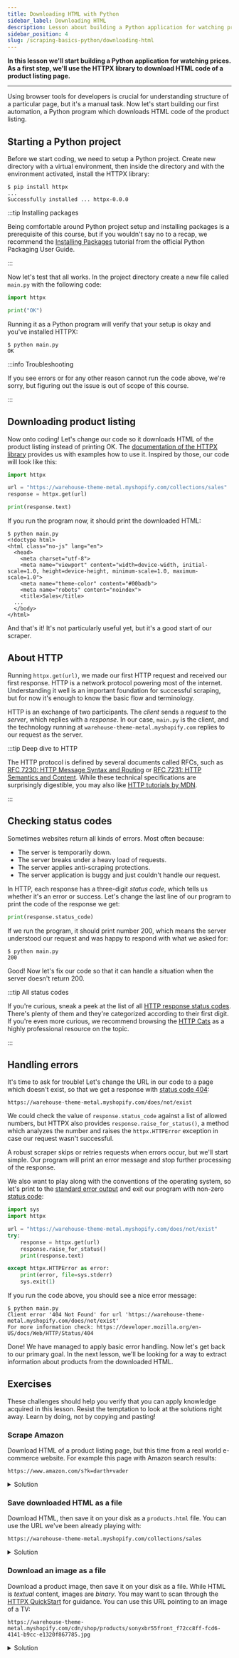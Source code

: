 ```yaml
---
title: Downloading HTML with Python
sidebar_label: Downloading HTML
description: Lesson about building a Python application for watching prices and using the HTTPX library to download HTML code of a product listing page.
sidebar_position: 4
slug: /scraping-basics-python/downloading-html
---
```


**In this lesson we'll start building a Python application for watching prices. As a first step, we'll use the HTTPX library to download HTML code of a product listing page.**

---

Using browser tools for developers is crucial for understanding structure of a particular page, but it's a manual task. Now let's start building our first automation, a Python program which downloads HTML code of the product listing.

## Starting a Python project

Before we start coding, we need to setup a Python project. Create new directory with a virtual environment, then inside the directory and with the environment activated, install the HTTPX library:

```text
$ pip install httpx
...
Successfully installed ... httpx-0.0.0
```

:::tip Installing packages

Being comfortable around Python project setup and installing packages is a prerequisite of this course, but if you wouldn't say no to a recap, we recommend the [Installing Packages](https://packaging.python.org/en/latest/tutorials/installing-packages/) tutorial from the official Python Packaging User Guide.

:::

Now let's test that all works. In the project directory create a new file called `main.py` with the following code:

```python
import httpx

print("OK")
```

Running it as a Python program will verify that your setup is okay and you've installed HTTPX:

```text
$ python main.py
OK
```

:::info Troubleshooting

If you see errors or for any other reason cannot run the code above, we're sorry, but figuring out the issue is out of scope of this course.

:::

## Downloading product listing

Now onto coding! Let's change our code so it downloads HTML of the product listing instead of printing OK. The [documentation of the HTTPX library](https://www.python-httpx.org/) provides us with examples how to use it. Inspired by those, our code will look like this:

```python
import httpx

url = "https://warehouse-theme-metal.myshopify.com/collections/sales"
response = httpx.get(url)

print(response.text)
```

If you run the program now, it should print the downloaded HTML:

```text
$ python main.py
<!doctype html>
<html class="no-js" lang="en">
  <head>
    <meta charset="utf-8">
    <meta name="viewport" content="width=device-width, initial-scale=1.0, height=device-height, minimum-scale=1.0, maximum-scale=1.0">
    <meta name="theme-color" content="#00badb">
    <meta name="robots" content="noindex">
    <title>Sales</title>
  ...
  </body>
</html>
```

And that's it! It's not particularly useful yet, but it's a good start of our scraper.

## About HTTP

Running `httpx.get(url)`, we made our first HTTP request and received our first response. HTTP is a network protocol powering most of the internet. Understanding it well is an important foundation for successful scraping, but for now it's enough to know the basic flow and terminology.

HTTP is an exchange of two participants. The _client_ sends a _request_ to the _server_, which replies with a _response_. In our case, `main.py` is the client, and the technology running at `warehouse-theme-metal.myshopify.com` replies to our request as the server.

<!-- TODO image basic HTTP chart -->

:::tip Deep dive to HTTP

The HTTP protocol is defined by several documents called RFCs, such as [RFC 7230: HTTP Message Syntax and Routing](https://www.rfc-editor.org/rfc/rfc7230) or [RFC 7231: HTTP Semantics and Content](https://www.rfc-editor.org/rfc/rfc7231). While these technical specifications are surprisingly digestible, you may also like [HTTP tutorials by MDN](https://developer.mozilla.org/en-US/docs/Web/HTTP).

:::

## Checking status codes

Sometimes websites return all kinds of errors. Most often because:

- The server is temporarily down.
- The server breaks under a heavy load of requests.
- The server applies anti-scraping protections.
- The server application is buggy and just couldn't handle our request.

In HTTP, each response has a three-digit _status code_, which tells us whether it's an error or success. Let's change the last line of our program to print the code of the response we get:

```python
print(response.status_code)
```

If we run the program, it should print number 200, which means the server understood our request and was happy to respond with what we asked for:

```text
$ python main.py
200
```

Good! Now let's fix our code so that it can handle a situation when the server doesn't return 200.

:::tip All status codes

If you're curious, sneak a peek at the list of all [HTTP response status codes](https://developer.mozilla.org/en-US/docs/Web/HTTP/Status). There's plenty of them and they're categorized according to their first digit. If you're even more curious, we recommend browsing the [HTTP Cats](https://http.cat/) as a highly professional resource on the topic.

:::

## Handling errors

It's time to ask for trouble! Let's change the URL in our code to a page which doesn't exist, so that we get a response with [status code 404](https://developer.mozilla.org/en-US/docs/Web/HTTP/Status/404):

```text
https://warehouse-theme-metal.myshopify.com/does/not/exist
```

We could check the value of `response.status_code` against a list of allowed numbers, but HTTPX also provides `response.raise_for_status()`, a method which analyzes the number and raises the `httpx.HTTPError` exception in case our request wasn't successful.

A robust scraper skips or retries requests when errors occur, but we'll start simple. Our program will print an error message and stop further processing of the response.


We also want to play along with the conventions of the operating system, so let's print to the [standard error output](https://en.wikipedia.org/wiki/Standard_streams#Standard_error_(stderr)) and exit our program with non-zero [status code](https://en.wikipedia.org/wiki/Exit_status):

```python
import sys
import httpx

url = "https://warehouse-theme-metal.myshopify.com/does/not/exist"
try:
    response = httpx.get(url)
    response.raise_for_status()
    print(response.text)

except httpx.HTTPError as error:
    print(error, file=sys.stderr)
    sys.exit(1)
```

If you run the code above, you should see a nice error message:

```text
$ python main.py
Client error '404 Not Found' for url 'https://warehouse-theme-metal.myshopify.com/does/not/exist'
For more information check: https://developer.mozilla.org/en-US/docs/Web/HTTP/Status/404
```

Done! We have managed to apply basic error handling. Now let's get back to our primary goal. In the next lesson, we'll be looking for a way to extract information about products from the downloaded HTML.

## Exercises

These challenges should help you verify that you can apply knowledge acquired in this lesson. Resist the temptation to look at the solutions right away. Learn by doing, not by copying and pasting!

### Scrape Amazon

Download HTML of a product listing page, but this time from a real world e-commerce website. For example this page with Amazon search results:

```text
https://www.amazon.com/s?k=darth+vader
```

<details>
  <summary>Solution</summary>

  ```python
  import sys
  import httpx

  url = "https://www.amazon.com/s?k=darth+vader"
  try:
      response = httpx.get(url)
      response.raise_for_status()
      print(response.text)

  except httpx.HTTPError as error:
      print(error, file=sys.stderr)
      sys.exit(1)
  ```

</details>

### Save downloaded HTML as a file

Download HTML, then save it on your disk as a `products.html` file. You can use the URL we've been already playing with:

```text
https://warehouse-theme-metal.myshopify.com/collections/sales
```

<details>
  <summary>Solution</summary>

  Right in your Terminal or Command Prompt, you can create files by _redirecting output_ of command line programs:

  ```text
  $ python main.py > products.html
  ```

  If you want to use Python, it offers several ways how to create files. The solution below uses [pathlib](https://docs.python.org/3/library/pathlib.html):

  ```python
  import sys
  import httpx
  from pathlib import Path

  url = "https://warehouse-theme-metal.myshopify.com/collections/sales"
  try:
      response = httpx.get(url)
      response.raise_for_status()
      Path("products.html").write_text(response.text)

  except httpx.HTTPError as error:
      print(error, file=sys.stderr)
      sys.exit(1)
  ```

</details>

### Download an image as a file

Download a product image, then save it on your disk as a file. While HTML is _textual_ content, images are _binary_. You may want to scan through the [HTTPX QuickStart](https://www.python-httpx.org/quickstart/) for guidance. You can use this URL pointing to an image of a TV:

```text
https://warehouse-theme-metal.myshopify.com/cdn/shop/products/sonyxbr55front_f72cc8ff-fcd6-4141-b9cc-e1320f867785.jpg
```

<details>
  <summary>Solution</summary>

  Python offers several ways how to create files. The solution below uses [pathlib](https://docs.python.org/3/library/pathlib.html):

  ```python
  from pathlib import Path
  import sys
  import httpx

  url = "https://warehouse-theme-metal.myshopify.com/cdn/shop/products/sonyxbr55front_f72cc8ff-fcd6-4141-b9cc-e1320f867785.jpg"
  try:
      response = httpx.get(url)
      response.raise_for_status()
      Path("tv.jpg").write_bytes(response.content)
  except httpx.HTTPError as e:
      print(e, file=sys.stderr)
      sys.exit(1)

  ```

</details>

